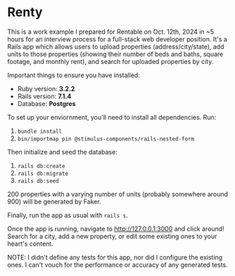 # Renty

This is a work example I prepared for Rentable on Oct. 12th, 2024 in ~5 hours for an 
interview process for a full-stack web developer position. It's a Rails app which allows 
users to upload properties (address/city/state), add units to those properties (showing 
their number of beds and baths, square footage, and monthly rent), and search for 
uploaded properties by city.

Important things to ensure you have installed:
* Ruby version: **3.2.2**
* Rails version: **7.1.4**
* Database: **Postgres**

To set up your enviornment, you'll need to install all dependencies. Run:

1. `bundle install`
2. `bin/importmap pin @stimulus-components/rails-nested-form`

Then initialize and seed the database:

1. `rails db:create`
2. `rails db:migrate`
3. `rails db:seed`

200 properties with a varying number of units (probably somewhere around 900) will be 
generated by Faker.

Finally, run the app as usual with `rails s`.

Once the app is running, navigate to http://127.0.0.1:3000 and click around! Search for 
a city, add a new property, or edit some existing ones to your heart's content.

NOTE: I didn't define any tests for this app, nor did I configure the existing ones. I 
can't vouch for the performance or accuracy of any generated tests.
